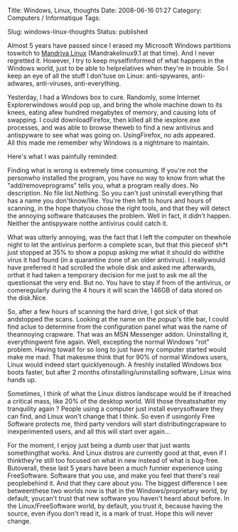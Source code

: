 Title: Windows, Linux, thoughts
Date: 2008-06-16 01:27
Category: Computers / Informatique
Tags:

Slug: windows-linux-thoughts
Status: published

Almost 5 years have passed since I erased my Microsoft Windows partitions toswitch to [Mandriva Linux](\%22http://www.mandriva.com\%22) (Mandrakelinux9.1 at that time). And I never regretted it. However, I try to keep myselfinformed of what happens in the Windows world, just to be able to helprelatives when they're in trouble. So I keep an eye of all the stuff I don'tuse on Linux: anti-spywares, anti-adwares, anti-viruses, anti-everything.

Yesterday, I had a Windows box to cure. Randomly, some Internet Explorerwindows would pop up, and bring the whole machine down to its knees, eating afew hundred megabytes of memory, and causing lots of swapping. I could downloadFirefox, then killed all the iexplore.exe processes, and was able to browse theweb to find a new antivirus and antispyware to see what was going on. UsingFirefox, no ads appeared.  
All this made me remember why Windows is a nightmare to maintain.

Here's what I was painfully reminded:

Finding what is wrong is extremely time consuming. If you're not the personwho installed the program, you have no way to know from what the "add/removeprograms" tells you, what a program really does. No description. No file list.Nothing. So you can't just uninstall everything that has a name you don'tknow/like. You're then left to hours and hours of scanning, in the hope thatyou chose the right tools, and that they will detect the annoying software thatcauses the problem. Well in fact, it didn't happen. Neither the antispyware notthe antivirus could catch it.

What was utterly annoying, was the fact that I left the computer on thewhole night to let the antivirus perform a complete scan, but that this pieceof sh\*t just stopped at 35% to show a popup asking me what it should do withthe virus it had found (in a quarantine zone of an older antivirus). I reallywould have preferred it had scrolled the whole disk and asked me afterwards, orthat it had taken a temporary decision for me just to ask me all the questionsat the very end. But no. You have to stay if from of the antivirus, or comeregularly during the 4 hours it will scan the 146GB of data stored on the disk.Nice.

So, after a few hours of scanning the hard drive, I got sick of that andstopped the scans. Looking at the name on the popup's title bar, I could find aclue to determine from the configuration panel what was the name of theannoying crapware. That was an MSN Messenger addon. Uninstalling it, everythingwent fine again. Well, excepting the normal Windows "rot" problem. Having towait for so long to just have my computer started would make me mad. That makesme think that for 90% of normal Windows users, Linux would indeed start quicklyenough. A freshly installed Windows box boots faster, but after 2 months ofinstalling/uninstalling software, Linux wins hands up.

Sometimes, I think of what the Linux distros landscape would be if itreached a critical mass, like 20% of the desktop world. Will those threatsshatter my tranquility again ? People using a computer just install everysoftware they can find, and Linux won't change that I think. So even if usingonly Free Software protects me, third party vendors will start distributingcrapware to inexperimented users, and all this will start over again...

For the moment, I enjoy just being a dumb user that just wants somethingthat works. And Linux distros are currently good at that, even if I thinkthey're still too focused on what in new instead of what is bug-free. Butoverall, these last 5 years have been a much funnier experience using FreeSoftware. Software that you use, and make you feel that there's real peoplebehind it. And that they care about you. The biggest difference I see betweenthese two worlds now is that in the Windows/proprietary world, by default, youcan't trust that new software you haven't heard about before. In the Linux/FreeSoftware world, by default, you trust it, because having the source, even ifyou don't read it, is a mark of trust. Hope this will never change.
